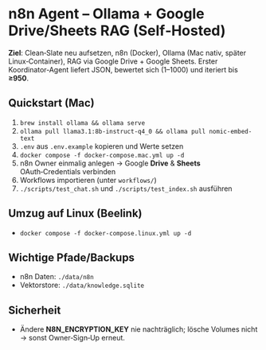 # n8n Agent – Ollama + Google Drive/Sheets RAG (Self‑Hosted)

**Ziel**: Clean‑Slate neu aufsetzen, n8n (Docker), Ollama (Mac nativ, später Linux‑Container), RAG via Google Drive + Google Sheets. Erster Koordinator‑Agent liefert JSON, bewertet sich (1–1000) und iteriert bis **≥950**.

## Quickstart (Mac)
1. `brew install ollama && ollama serve`
2. `ollama pull llama3.1:8b-instruct-q4_0 && ollama pull nomic-embed-text`
3. `.env` aus `.env.example` kopieren und Werte setzen
4. `docker compose -f docker-compose.mac.yml up -d`
5. n8n Owner einmalig anlegen → Google **Drive** & **Sheets** OAuth‑Credentials verbinden
6. Workflows importieren (unter `workflows/`)
7. `./scripts/test_chat.sh` und `./scripts/test_index.sh` ausführen

## Umzug auf Linux (Beelink)
- `docker compose -f docker-compose.linux.yml up -d`

## Wichtige Pfade/Backups
- n8n Daten: `./data/n8n`
- Vektorstore: `./data/knowledge.sqlite`

## Sicherheit
- Ändere **N8N_ENCRYPTION_KEY** nie nachträglich; lösche Volumes nicht → sonst Owner‑Sign‑Up erneut.
